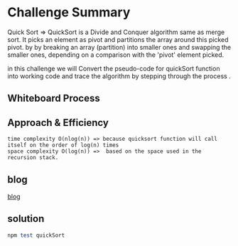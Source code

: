 # Challenge Summary

Quick Sort => QuickSort is a Divide and Conquer algorithm same as merge sort. It picks an element as pivot and partitions the array around this picked pivot.
by  by breaking an array (partition) into smaller ones and swapping the smaller ones, depending on a comparison with the 'pivot' element picked.

in this challenge we will Convert the pseudo-code for quickSort function  into working code  and  trace the algorithm by stepping through the process .


## Whiteboard Process 



## Approach & Efficiency

    time complexity O(nlog(n)) => because quicksort function will call itself on the order of log(n) times
    space complexity O(log(n)) =>  based on the space used in the recursion stack.

## blog
[blog]()

## solution 
```ruby
npm test quickSort
```
